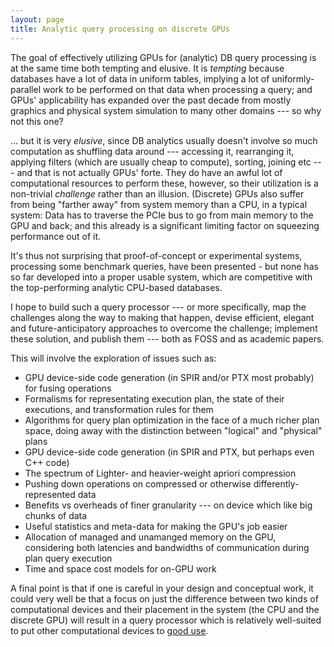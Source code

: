 ```yaml
---
layout: page
title: Analytic query processing on discrete GPUs
---
```


The goal of effectively utilizing GPUs for (analytic) DB query processing is at the same time both tempting and elusive. It is *tempting* because databases have a lot of data in uniform tables, implying a lot of uniformly-parallel work to be performed on that data when processing a query; and GPUs' applicability has expanded over the past decade from mostly graphics and physical system simulation to many other domains --- so why not this one?

... but it is very *elusive*, since DB analytics usually doesn't involve so much computation as shuffling data around --- accessing it, rearranging it, applying filters (which are usually cheap to compute), sorting, joining etc --- and that is not actually GPUs' forte. They do have an awful lot of computational resources to perform these, however, so their utilization is a non-trivial *challenge* rather than an illusion. (Discrete) GPUs also suffer from being "farther away" from system memory than a CPU, in a typical system: Data has to traverse the PCIe bus to go from main memory to the GPU and back; and this already is a significant limiting factor on squeezing performance out of it.

It's thus not surprising that proof-of-concept or experimental systems, processing some benchmark queries, have been presented - but none has so far developed into a proper usable system, which are competitive with the top-performing analytic CPU-based databases.

I hope to build such a query processor --- or more specifically, map the challenges along the way to making that happen, devise efficient, elegant and future-anticipatory approaches to overcome the challenge; implement these solution, and publish them --- both as FOSS and as academic papers.

This will involve the exploration of issues such as:

* GPU device-side code generation (in SPIR and/or PTX most probably) for fusing operations
* Formalisms for representating execution plan, the state of their executions, and transformation rules for them
* Algorithms for query plan optimization in the face of a much richer plan space, doing away with the distinction between "logical" and "physical" plans
* GPU device-side code generation (in SPIR and PTX, but perhaps even C++ code)
* The spectrum of Lighter- and heavier-weight apriori compression
* Pushing down operations on compressed or otherwise differently-represented data
* Benefits vs overheads of finer granularity --- on device which like big chunks of data
* Useful statistics and meta-data for making the GPU's job easier
* Allocation of managed and unamanged memory on the GPU, considering both latencies and bandwidths of communication during plan query execution
* Time and space cost models for on-GPU work


A final point is that if one is careful in your design and conceptual work, it could very well be that a focus on just the difference between two kinds of computational devices and their placement in the system (the CPU and the discrete GPU) will result in a query processor which is relatively well-suited to put other computational devices to [good use](../dbms_architecture_in_heterogeneous_systems).
